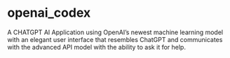 # openai_codex

A CHATGPT AI Application using OpenAI’s newest machine learning model with an elegant user interface that resembles 
ChatGPT and communicates with the advanced API model with the ability to ask it for help.
